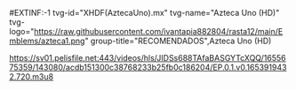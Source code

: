 #EXTINF:-1 tvg-id="XHDF(AztecaUno).mx" tvg-name="Azteca Uno (HD)" tvg-logo="https://raw.githubusercontent.com/ivantapia882804/rasta12/main/Emblems/azteca1.png" group-title="RECOMENDADOS",Azteca Uno (HD) 

https://sv01.pelisfile.net:443/videos/hls/JIDSs688TAfaBASGYTcXQQ/1655675359/143080/acdb151300c38768233b25fb0c186204/EP.0.1.v0.1653919432.720.m3u8

